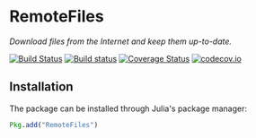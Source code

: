 # RemoteFiles

*Download files from the Internet and keep them up-to-date.*

[![Build Status][travis-badge]][travis-url] [![Build status][av-badge]][av-url] [![Coverage Status][coveralls-badge]][coveralls-url] [![codecov.io][codecov-badge]][codecov-url]

## Installation

The package can be installed through Julia's package manager:

```julia
Pkg.add("RemoteFiles")
```

[travis-badge]: https://travis-ci.org/helgee/RemoteFiles.jl.svg?branch=master
[travis-url]: https://travis-ci.org/helgee/RemoteFiles.jl
[av-badge]: https://ci.appveyor.com/api/projects/status/nr2fv8tngcru03k0?svg=true
[av-url]: https://ci.appveyor.com/project/helgee/remotefiles-jl
[coveralls-badge]: https://coveralls.io/repos/helgee/RemoteFiles.jl/badge.svg?branch=master&service=github
[coveralls-url]: https://coveralls.io/github/helgee/RemoteFiles.jl?branch=master
[codecov-badge]: http://codecov.io/github/helgee/RemoteFiles.jl/coverage.svg?branch=master
[codecov-url]: http://codecov.io/github/helgee/RemoteFiles.jl?branch=master
